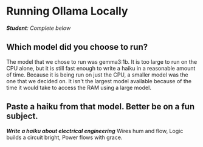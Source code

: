 # Running Ollama Locally

***Student**: Complete below*

## Which model did you choose to run?
The model that we chose to run was gemma3:1b. It is too large to run on the CPU alone, but it is still fast enough to write a haiku in a reasonable amount of time. Because it is being run on just the CPU, a smaller model was the one that we decided on. It isn't the largest model available because of the time it would take to access the RAM using a large model. 
## Paste a haiku from that model. Better be on a fun subject.
***Write a haiku about electrical engineering***
Wires hum and flow,
Logic builds a circuit bright,
Power flows with grace.